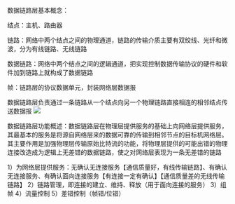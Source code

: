 数据链路层基本概念：

结点：主机、路由器

链路：网络中两个结点之间的物理通道，链路的传输介质主要有双绞线、光纤和微波，分为有线链路、无线链路

数据链路：网络中两个结点之间的逻辑通道，把实现控制数据传输协议的硬件和软件加到链路上就构成了数据链路

帧：链路层的协议数据单元，封装网络层数据报

数据链路层负责通过一条链路从一个结点向另一个物理链路直接相连的相邻结点传送数据报
![](https://tva1.sinaimg.cn/large/008eGmZEly1gosdx3ehuoj30lk0iwq7z.jpg)

数据链路层功能概述：数据链路层在物理层提供服务的基础上向网络层提供服务，其最基本的服务是将源自网络层来的数据可靠的传输到相邻节点的目标机网络层。其主要作用是加强物理层传输原始比特流的功能，将物理层提供的可能出错的物理连接改造成为逻辑上无差错的数据链路，使之对网络层表现为一条无差错的链路

1）为网络层提供服务：无确认无连接服务【通信质量好，有线传输链路】、有确认无连接服务、有确认面向连接服务【有连接一定有确认】【通信质量差的无线传输链路】
2）链路管理，即连接的建立、维持、释放（用于面向连接的服务）
3）组帧
4）流量控制
5）差错控制（帧错/位错）